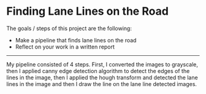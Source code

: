 # **Finding Lane Lines on the Road** 

The goals / steps of this project are the following:
* Make a pipeline that finds lane lines on the road
* Reflect on your work in a written report


[//Term1/FindingLaneLines//test_images_result//solidYellowCurve.jpg]: # (Image References)


---


My pipeline consisted of 4 steps. First, I converted the images to grayscale, then I applied canny edge detection algorithm to detect the edges of the lines in the image, then I applied the hough transform and detected the lane lines in the image and then I draw the line on the lane line detected images. 

